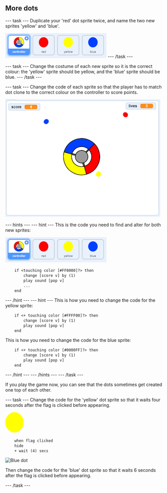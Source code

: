 ## More dots

--- task ---
Duplicate your 'red' dot sprite twice, and name the two new sprites 'yellow' and 'blue'.

![screenshot](images/dots-more-dots.png)
--- /task ---

--- task ---
Change the costume of each new sprite so it is the correct colour: the 'yellow' sprite should be yellow, and the 'blue' sprite should be blue.
--- /task ---

--- task ---
Change the code of each sprite so that the player has to match dot clone to the correct colour on the controller to score points.

![screenshot](images/dots-all-test.png)

--- hints ---
--- hint ---
This is the code you need to find and alter for both new sprites:

![screenshot](images/dots-more-dots.png)

```blocks3
	if <touching color [#FF0000]?> then
		change [score v] by (1)
		play sound [pop v]
        ...
	end
```
--- /hint ---
--- hint ---
This is how you need to change the code for the yellow sprite:
```blocks3
	if <+ touching color [#FFFF00]?> then
        change [score v] by (1)
        play sound [pop v]
	end
```

This is how you need to change the code for the blue sprite:
```blocks3
	if <+ touching color [#0000FF]?> then
        change [score v] by (1)
        play sound [pop v]
	end
```
--- /hint ---
--- /hints ---
--- /task ---

If you play the game now, you can see that the dots sometimes get created one top of each other.

--- task ---
Change the code for the 'yellow' dot sprite so that it waits four seconds after the flag is clicked before appearing.

![Yellow dot](images/yellow-sprite.png)

```blocks3
	when flag clicked
	hide
	+ wait (4) secs
```

![Blue dot](images/blue-yellow.png)

Then change the code for the 'blue' dot sprite so that it waits 6 seconds after the flag is clicked before appearing.

--- /task ---
